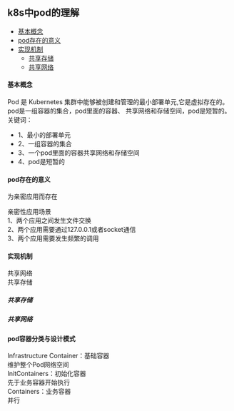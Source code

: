 ## k8s中pod的理解  

- [基本概念](#%e5%9f%ba%e6%9c%ac%e6%a6%82%e5%bf%b5)
- [pod存在的意义](#pod%e5%ad%98%e5%9c%a8%e7%9a%84%e6%84%8f%e4%b9%89)
- [实现机制](#%e5%ae%9e%e7%8e%b0%e6%9c%ba%e5%88%b6)
    - [共享存储](#%e5%85%b1%e4%ba%ab%e5%ad%98%e5%82%a8)
    - [共享网络](#%e5%85%b1%e4%ba%ab%e7%bd%91%e7%bb%9c)

#### 基本概念

Pod 是 Kubernetes 集群中能够被创建和管理的最小部署单元,它是虚拟存在的。pod是一组容器的集合，pod里面的容器、
共享网络和存储空间，pod是短暂的。  
关键词：   
- 1、最小的部署单元  
- 2、一组容器的集合  
- 3、一个pod里面的容器共享网络和存储空间  
- 4、pod是短暂的  

#### pod存在的意义

为亲密应用而存在   

亲密性应用场景   
1、两个应用之间发生文件交换  
2、两个应用需要通过127.0.0.1或者socket通信  
3、两个应用需要发生频繁的调用  

#### 实现机制

共享网络  
共享存储  

##### 共享存储



##### 共享网络


#### pod容器分类与设计模式

Infrastructure Container：基础容器  
维护整个Pod网络空间  
InitContainers：初始化容器   
 先于业务容器开始执行  
Containers：业务容器  
 并行  